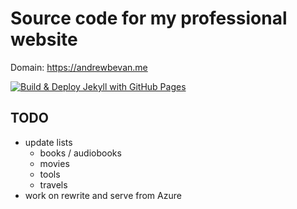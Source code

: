 # Source code for my professional website

Domain: <https://andrewbevan.me>

[![Build & Deploy Jekyll with GitHub Pages](https://github.com/bluntspoon/bluntspoon.github.io/actions/workflows/jekyll-gh-pages.yml/badge.svg)](https://github.com/bluntspoon/bluntspoon.github.io/actions/workflows/jekyll-gh-pages.yml)

## TODO

- update lists
  - books / audiobooks
  - movies
  - tools
  - travels
- work on rewrite and serve from Azure
